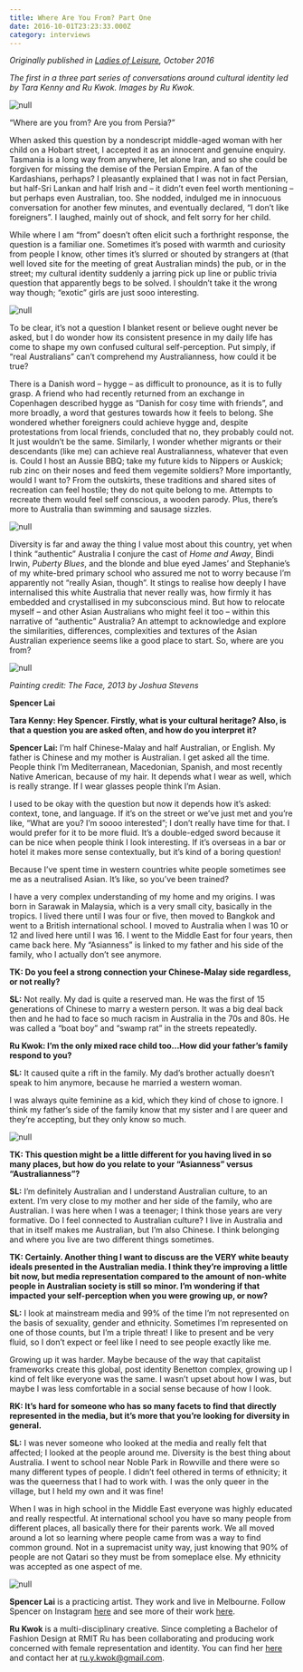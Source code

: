 ```yaml
---
title: Where Are You From? Part One
date: 2016-10-01T23:23:33.000Z
category: interviews
---
```

_Originally published in [Ladies of Leisure](https://www.ladiesofleisurezine.com/article/where-are-you-from), October 2016_

_The first in a three part series of conversations around cultural identity led by Tara Kenny and Ru Kwok. Images by Ru Kwok._

![null](/img/wayf-tara-k1.jpg)

“Where are you from? Are you from Persia?” 

When asked this question by a nondescript middle-aged woman with her child on a Hobart street, I accepted it as an innocent and genuine enquiry. Tasmania is a long way from anywhere, let alone Iran, and so she could be forgiven for missing the demise of the Persian Empire. A fan of the Kardashians, perhaps? I pleasantly explained that I was not in fact Persian, but half-Sri Lankan and half Irish and – it didn’t even feel worth mentioning – but perhaps even Australian, too. She nodded, indulged me in innocuous conversation for another few minutes, and eventually declared, “I don’t like foreigners”. I laughed, mainly out of shock, and felt sorry for her child. 

While where I am “from” doesn’t often elicit such a forthright response, the question is a familiar one. Sometimes it’s posed with warmth and curiosity from people I know, other times it’s slurred or shouted by strangers at (that well loved site for the meeting of great Australian minds) the pub, or in the street; my cultural identity suddenly a jarring pick up line or public trivia question that apparently begs to be solved. I shouldn’t take it the wrong way though; “exotic” girls are just sooo interesting.

![null](/img/wayftarak3b.jpg)

To be clear, it’s not a question I blanket resent or believe ought never be asked, but I do wonder how its consistent presence in my daily life has come to shape my own confused cultural self-perception. Put simply, if “real Australians” can’t comprehend my Australianness, how could it be true?

There is a Danish word – hygge – as difficult to pronounce, as it is to fully grasp. A friend who had recently returned from an exchange in Copenhagen described hygge as “Danish for cosy time with friends”, and more broadly, a word that gestures towards how it feels to belong. She wondered whether foreigners could achieve hygge and, despite protestations from local friends, concluded that no, they probably could not. It just wouldn’t be the same. Similarly, I wonder whether migrants or their descendants (like me) can achieve real Australianness, whatever that even is. Could I host an Aussie BBQ; take my future kids to Nippers or Auskick; rub zinc on their noses and feed them vegemite soldiers? More importantly, would I want to? From the outskirts, these traditions and shared sites of recreation can feel hostile; they do not quite belong to me. Attempts to recreate them would feel self conscious, a wooden parody. Plus, there’s more to Australia than swimming and sausage sizzles. 

![null](/img/wayf-tara-k4-2.jpg)

Diversity is far and away the thing I value most about this country, yet when I think “authentic” Australia I conjure the cast of _Home and Away_, Bindi Irwin, _Puberty Blues_, and the blonde and blue eyed James’ and Stephanie’s of my white-bred primary school who assured me not to worry because I’m apparently not “really Asian, though”. It stings to realise how deeply I have internalised this white Australia that never really was, how firmly it has embedded and crystallised in my subconscious mind. But how to relocate myself – and other Asian Australians who might feel it too – within this narrative of “authentic” Australia? An attempt to acknowledge and explore the similarities, differences, complexities and textures of the Asian Australian experience seems like a good place to start. So, where are you from?

![null](/img/wayfspencer1b_1000.jpg)

_Painting credit: The Face, 2013 by Joshua Stevens_

**Spencer Lai**

**Tara Kenny: Hey Spencer. Firstly, what is your cultural heritage? Also, is that a question you are asked often, and how do you interpret it?**

**Spencer Lai:** I’m half Chinese-Malay and half Australian, or English. My father is Chinese and my mother is Australian. I get asked all the time. People think I’m Mediterranean, Macedonian, Spanish, and most recently Native American, because of my hair. It depends what I wear as well, which is really strange. If I wear glasses people think I’m Asian. 

I used to be okay with the question but now it depends how it’s asked: context, tone, and language. If it’s on the street or we’ve just met and you’re like, “What are you? I’m soooo interested”; I don’t really have time for that. I would prefer for it to be more fluid. It’s a double-edged sword because it can be nice when people think I look interesting. If it’s overseas in a bar or hotel it makes more sense contextually, but it’s kind of a boring question!

Because I’ve spent time in western countries white people sometimes see me as a neutralised Asian. It’s like, so you’ve been trained?

I have a very complex understanding of my home and my origins. I was born in Sarawak in Malaysia, which is a very small city, basically in the tropics. I lived there until I was four or five, then moved to Bangkok and went to a British international school. I moved to Australia when I was 10 or 12 and lived here until I was 16. I went to the Middle East for four years, then came back here. My “Asianness” is linked to my father and his side of the family, who I actually don’t see anymore. 

**TK: Do you feel a strong connection your Chinese-Malay side regardless, or not really?**

**SL:** Not really. My dad is quite a reserved man. He was the first of 15 generations of Chinese to marry a western person. It was a big deal back then and he had to face so much racism in Australia in the 70s and 80s. He was called a “boat boy” and “swamp rat” in the streets repeatedly. 

**Ru Kwok: I’m the only mixed race child too...How did your father’s family respond to you?**

**SL:** It caused quite a rift in the family. My dad’s brother actually doesn’t speak to him anymore, because he married a western woman. 

I was always quite feminine as a kid, which they kind of chose to ignore. I think my father’s side of the family know that my sister and I are queer and they’re accepting, but they only know so much. 

![null](/img/wayfspencer2b.jpg)

**TK: This question might be a little different for you having lived in so many places, but how do you relate to your “Asianness” versus “Australianness”?**

**SL:** I’m definitely Australian and I understand Australian culture, to an extent. I’m very close to my mother and her side of the family, who are Australian. I was here when I was a teenager; I think those years are very formative. Do I feel connected to Australian culture? I live in Australia and that in itself makes me Australian, but I’m also Chinese. I think belonging and where you live are two different things sometimes. 

**TK: Certainly. Another thing I want to discuss are the VERY white beauty ideals presented in the Australian media. I think they’re improving a little bit now, but media representation compared to the amount of non-white people in Australian society is still so minor. I’m wondering if that impacted your self-perception when you were growing up, or now?**

**SL:** I look at mainstream media and 99% of the time I’m not represented on the basis of sexuality, gender and ethnicity. Sometimes I’m represented on one of those counts, but I’m a triple threat! I like to present and be very fluid, so I don’t expect or feel like I need to see people exactly like me. 

Growing up it was harder. Maybe because of the way that capitalist frameworks create this global, post identity Benetton complex, growing up I kind of felt like everyone was the same. I wasn’t upset about how I was, but maybe I was less comfortable in a social sense because of how I look. 

**RK: It’s hard for someone who has so many facets to find that directly represented in the media, but it’s more that you’re looking for diversity in general.**

**SL:** I was never someone who looked at the media and really felt that affected; I looked at the people around me. Diversity is the best thing about Australia. I went to school near Noble Park in Rowville and there were so many different types of people. I didn’t feel othered in terms of ethnicity; it was the queerness that I had to work with. I was the only queer in the village, but I held my own and it was fine! 

When I was in high school in the Middle East everyone was highly educated and really respectful. At international school you have so many people from different places, all basically there for their parents work. We all moved around a lot so learning where people came from was a way to find common ground. Not in a supremacist unity way, just knowing that 90% of people are not Qatari so they must be from someplace else. My ethnicity was accepted as one aspect of me.

![null](/img/wayf-spencer4.jpg)

**Spencer Lai** is a practicing artist. They work and live in Melbourne. Follow Spencer on Instagram [here](https://www.instagram.com/babeydivorce/?hl=en) and see more of their work [here](https://www.spencerlai.info/).

**Ru Kwok** is a multi-disciplinary creative. Since completing a Bachelor of Fashion Design at RMIT Ru has been collaborating and producing work concerned with female representation and identity. You can find her [here ](https://www.instagram.com/ru_y_k/?hl=en)and contact her at ru.y.kwok@gmail.com.
